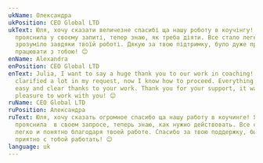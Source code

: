 ```yaml
---
ukName: Олександра
ukPosition: CEO Global LTD
ukText: Юля, хочу сказати величезне спасибі ща нашу роботу в коучінгу! Я багато
  прояснила у своєму запиті, тепер знаю, як треба діяти. Все стало легко та
  зрозуміло завдяки твоїй роботі. Дякую за твою підтримку, було дуже приємно
  працювати з тобою! 😊
enName: Alexandra
enPosition: CEO Global LTD
enText: Julia, I want to say a huge thank you to our work in coaching! I
  clarified a lot in my request, now I know how to proceed. Everything became
  easy and clear thanks to your work. Thank you for your support, it was a
  pleasure to work with you! 😊
ruName: CEO Global LTD
ruPosition: Александра
ruText: Юля, хочу сказать огромное спасибо ща нашу работу в коучинге! Я многое
  прояснила  в своем запросе, теперь знаю, как нужно действовать. Все стало
  легко и понятно благодаря твоей работе. Спасибо за твою поддержку, было очень
  приятно с тобой работать! 😊
language: uk
---
```

